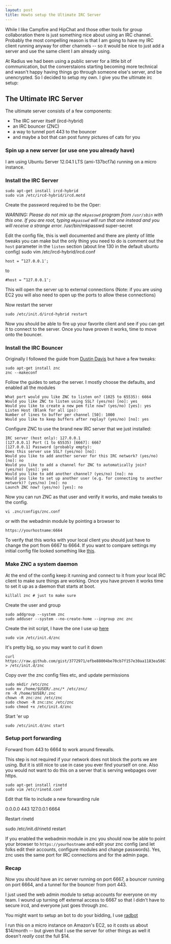 ```yaml
---
layout: post
title: Howto setup the Ultimate IRC Server
---
```


While I like Campfire and HipChat and those other tools for group collaboration there is just something nice about using an IRC channel. Probably the most compelling reason is that I am going to have my IRC client running anyway for other channels -- so it would be nice to just add a server and use the same client I am already using.

At Radius we had been using a public server for a little bit of communication, but the converstaions starting becoming more technical and wasn't happy having things go through someone else's server, and be unencrypted. So I decided to setup my own. I give you the ultimate irc setup:

## The Ultimate IRC Server

The ultimate server consists of a few components:

* The IRC server itself (ircd-hybrid)
* an IRC bouncer (ZNC)
* a way to tunnel port 443 to the bouncer
* and maybe a bot that can post funny pictures of cats for you

### Spin up a new server (or use one you already have)

I am using Ubuntu Server 12.04.1 LTS (ami-137bcf7a) running on a micro instance.

### Install the IRC Server

    sudo apt-get install ircd-hybrid
    sudo vim /etc/ircd-hybrid/ircd.motd

Create the password required to be the Oper:

_WARNING: Please do not mix up the `mkpasswd` program from `/usr/sbin` with this one. If you are root, typing `mkpasswd` will run that one instead and you will receive a strange error._
    /usr/bin/mkpasswd super-secret

Edit the config file, this is well documented and there are plenty of little tweaks you can make but the only thing you need to do is comment out the `host` parameter in the `listen` section (about line 130 in the default ubuntu config)
    sudo vim /etc/ircd-hybrid/ircd.conf

    host = “127.0.0.1″;

to

    #host = “127.0.0.1″;


This will open the server up to external connections (Note: if you are using EC2 you will also need to open up the ports to allow these connections)

Now restart the server

    sudo /etc/init.d/ircd-hybrid restart

Now you should be able to fire up your favorite client and see if you can get it to connect to the server. Once you have proven it works, time to move onto the bouncer.

### Install the IRC Bouncer

Originally I followed the guide from [Dustin Davis](http://www.nerdydork.com/setting-up-a-znc-irc-bouncer.html) but have a few tweaks:

    sudo apt-get install znc
    znc --makeconf

Follow the guides to setup the server. I mostly choose the defaults, and enabled all the modules

    What port would you like ZNC to listen on? (1025 to 65535): 6664
    Would you like ZNC to listen using SSL? (yes/no) [no]: yes
    Would you like to create a new pem file now? (yes/no) [yes]: yes
    Listen Host (Blank for all ips):
    Number of lines to buffer per channel [50]: 1000
    Would you like to keep buffers after replay? (yes/no) [no]: yes

Configure ZNC to use the brand new IRC server that we just installed:

    IRC server (host only): 127.0.0.1
    [127.0.0.1] Port (1 to 65535) [6667]: 6667
    [127.0.0.1] Password (probably empty):
    Does this server use SSL? (yes/no) [no]:
    Would you like to add another server for this IRC network? (yes/no) [no]: no
    Would you like to add a channel for ZNC to automatically join? (yes/no) [yes]: yes
    Would you like to add another channel? (yes/no) [no]: no
    Would you like to set up another user (e.g. for connecting to another network)? (yes/no) [no]: no
    Launch ZNC now? (yes/no) [yes]: no

Now you can run ZNC as that user and verify it works, and make tweaks to the config.

    vi .znc/configs/znc.conf

or with the webadmin module by pointing a browser to

    https://yourhostname:6664

To verify that this works with your local client you should just have to change the port from 6667 to 6664. If you want to compare settings my initial config file looked something like [this](https://gist.github.com/3773180).

### Make ZNC a system daemon

At the end of the config keep it running and connect to it from your local IRC client to make sure things are working. Once you have proven it works time to set it up as a daemon that starts at boot.

    killall znc # just to make sure

Create the user and group

    sudo addgroup --system znc
    sudo adduser --system --no-create-home --ingroup znc znc

Create the init script, I have the one I use up [here](https://gist.github.com/3772971)

    sudo vim /etc/init.d/znc

It's pretty big, so you may want to curl it down

    curl https://raw.github.com/gist/3772971/efbe88004be70cb7f157e30aa1183ea5867d8de6 > /etc/init.d/znc

Copy over the znc config files etc, and update permissions

    sudo mkdir /etc/znc
    sudo mv /home/$USER/.znc/* /etc/znc/
    rm -R /home/$USER/.znc
    chown -R znc:znc /etc/znc
    sudo chown -R znc:znc /etc/znc
    sudo chmod +x /etc/init.d/znc

Start 'er up

    sudo /etc/init.d/znc start

### Setup port forwarding

Forward from 443 to 6664 to work around firewalls.

This step is not required if your network does not block the ports we are using. But it is still nice to use in case you ever find yourself on one. Also you would not want to do this on a server that is serving webpages over https.

    sudo apt-get install rinetd
    sudo vim /etc/rinetd.conf

Edit that file to include a new forwarding rule

   0.0.0.0 443 127.0.0.1 6664

Restart rinetd

   sudo /etc/init.d/rinetd restart

If you enabled the webadmin module in znc you should now be able to point your browser to `https://yourhostname` and edit your znc config (and let folks edit their accounts, configure modules and change passwords). Yes, znc uses the same port for IRC connections and for the admin page.

### Recap

Now you should have an irc server running on port 6667, a bouncer running on port 6664, and a tunnel for the bouncer from port 443.

I just used the web admin module to setup accounts for everyone on my team. I wound up turning off external access to 6667 so that I didn't have to secure ircd, and everyone just goes through znc.

You might want to setup an bot to do your bidding, I use [radbot](http://github.com/csexton/radbot)

I run this on a micro instance on Amazon's EC2, so it costs us about $14/month -- but given that I use the server for other things as well it doesn't _really_ cost the full $14.
